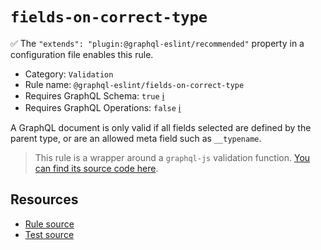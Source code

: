 # `fields-on-correct-type`

✅ The `"extends": "plugin:@graphql-eslint/recommended"` property in a configuration file enables this rule.

- Category: `Validation`
- Rule name: `@graphql-eslint/fields-on-correct-type`
- Requires GraphQL Schema: `true` [ℹ️](../../README.md#extended-linting-rules-with-graphql-schema)
- Requires GraphQL Operations: `false` [ℹ️](../../README.md#extended-linting-rules-with-siblings-operations)

A GraphQL document is only valid if all fields selected are defined by the parent type, or are an allowed meta field such as `__typename`.

> This rule is a wrapper around a `graphql-js` validation function. [You can find its source code here](https://github.com/graphql/graphql-js/blob/main/src/validation/rules/FieldsOnCorrectTypeRule.ts).

## Resources

- [Rule source](https://github.com/graphql/graphql-js/blob/main/src/validation/rules/FieldsOnCorrectTypeRule.ts)
- [Test source](https://github.com/graphql/graphql-js/tree/main/src/validation/__tests__/FieldsOnCorrectTypeRule-test.ts)
